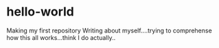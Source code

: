 # hello-world
Making my first repository
Writing about myself....trying to comprehense how this all works...think I do actually..
